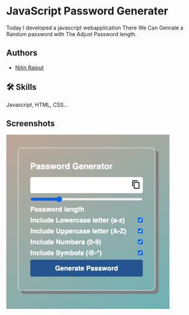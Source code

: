 # JavaScript Password Generater

Today I developed a javascript webapplication There We Can Genrate a Random password with The Adjust Password length.



## Authors
- [Nitin Rajput](https://github.com/nitinrajputind/JavaScript-Password-Generator)


## 🛠 Skills
Javascript, HTML, CSS...


## Screenshots
![App Screenshot](./Password%20Genrator%20App.png)